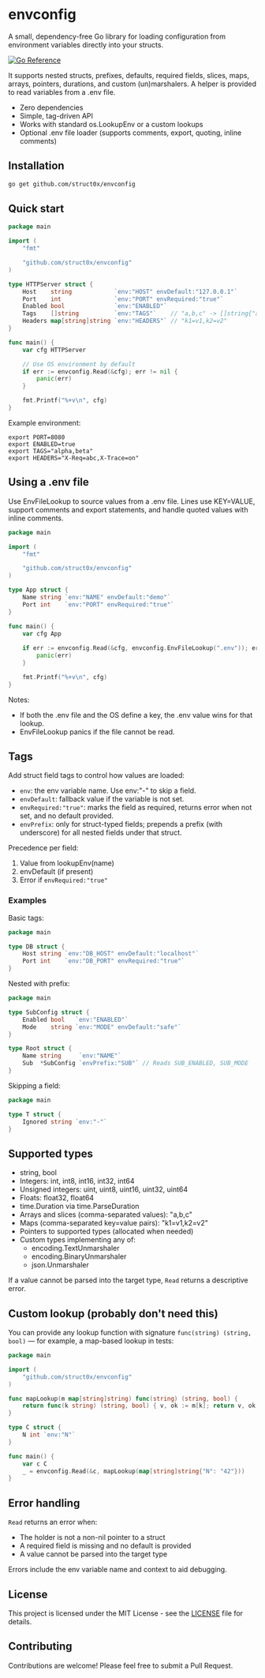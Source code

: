 # envconfig
A small,
dependency-free Go library for loading configuration from environment variables directly into your structs.

[![Go Reference](https://pkg.go.dev/badge/github.com/struct0x/envconfig.svg)](https://pkg.go.dev/github.com/struct0x/envconfig)

It supports nested structs, prefixes, defaults, required fields,
slices, maps, arrays, pointers, durations, and custom (un)marshalers.
A helper is provided to read variables from a .env file.

- Zero dependencies
- Simple, tag-driven API
- Works with standard os.LookupEnv or a custom lookups
- Optional .env file loader (supports comments, export, quoting, inline comments)

## Installation

```bash 
go get github.com/struct0x/envconfig
```

## Quick start

```go
package main

import (
	"fmt"

	"github.com/struct0x/envconfig"
)

type HTTPServer struct {
	Host    string            `env:"HOST" envDefault:"127.0.0.1"`
	Port    int               `env:"PORT" envRequired:"true"`
	Enabled bool              `env:"ENABLED"`
	Tags    []string          `env:"TAGS"`    // "a,b,c" -> []string{"a","b","c"}
	Headers map[string]string `env:"HEADERS"` // "k1=v1,k2=v2"
}

func main() {
	var cfg HTTPServer

	// Use OS environment by default
	if err := envconfig.Read(&cfg); err != nil {
		panic(err)
	}

	fmt.Printf("%+v\n", cfg)
}
```

Example environment:

```shell
export PORT=8080
export ENABLED=true
export TAGS="alpha,beta"
export HEADERS="X-Req=abc,X-Trace=on"
```

## Using a .env file

Use EnvFileLookup to source values from a .env file. Lines use KEY=VALUE, support comments and export statements, and handle quoted values with inline comments.

```go
package main

import (
	"fmt"

	"github.com/struct0x/envconfig"
)

type App struct {
	Name string `env:"NAME" envDefault:"demo"`
	Port int    `env:"PORT" envRequired:"true"`
}

func main() {
	var cfg App
	
	if err := envconfig.Read(&cfg, envconfig.EnvFileLookup(".env")); err != nil {
		panic(err)
	}

	fmt.Printf("%+v\n", cfg)
}
```

Notes:
- If both the .env file and the OS define a key, the .env value wins for that lookup.
- EnvFileLookup panics if the file cannot be read.

## Tags

Add struct field tags to control how values are loaded:
- `env`: the env variable name. Use env:"-" to skip a field.
- `envDefault`: fallback value if the variable is not set.
- `envRequired:"true"`: marks the field as required, returns error when not set, and no default provided.
- `envPrefix`: only for struct-typed fields; prepends a prefix (with underscore) for all nested fields under that struct.

Precedence per field:
1. Value from lookupEnv(name)
2. envDefault (if present)
3. Error if `envRequired:"true"`

### Examples

Basic tags:

```go
package main

type DB struct {
	Host string `env:"DB_HOST" envDefault:"localhost"`
	Port int    `env:"DB_PORT" envRequired:"true"`
}

```

Nested with prefix:

```go
package main

type SubConfig struct {
	Enabled bool   `env:"ENABLED"`
	Mode    string `env:"MODE" envDefault:"safe"`
}

type Root struct {
	Name string     `env:"NAME"`
	Sub  *SubConfig `envPrefix:"SUB"` // Reads SUB_ENABLED, SUB_MODE
}
```

Skipping a field:

```go
package main

type T struct {
	Ignored string `env:"-"`
}
```

## Supported types

- string, bool
- Integers: int, int8, int16, int32, int64
- Unsigned integers: uint, uint8, uint16, uint32, uint64
- Floats: float32, float64
- time.Duration via time.ParseDuration
- Arrays and slices (comma-separated values): "a,b,c"
- Maps (comma-separated key=value pairs): "k1=v1,k2=v2"
- Pointers to supported types (allocated when needed)
- Custom types implementing any of:
    - encoding.TextUnmarshaler
    - encoding.BinaryUnmarshaler
    - json.Unmarshaler

If a value cannot be parsed into the target type, `Read` returns a descriptive error.

## Custom lookup (probably don't need this)

You can provide any lookup function with signature `func(string) (string, bool)` —
for example, a map-based lookup in tests:

```go
package main

import (
	"github.com/struct0x/envconfig"
)

func mapLookup(m map[string]string) func(string) (string, bool) {
	return func(k string) (string, bool) { v, ok := m[k]; return v, ok }
}

type C struct {
	N int `env:"N"`
}

func main() {
	var c C
	_ = envconfig.Read(&c, mapLookup(map[string]string{"N": "42"}))
}
```

## Error handling

`Read` returns an error when:
- The holder is not a non-nil pointer to a struct
- A required field is missing and no default is provided
- A value cannot be parsed into the target type

Errors include the env variable name and context to aid debugging.


## License

This project is licensed under the MIT License - see the [LICENSE](LICENSE) file for details.

## Contributing

Contributions are welcome! Please feel free to submit a Pull Request.
